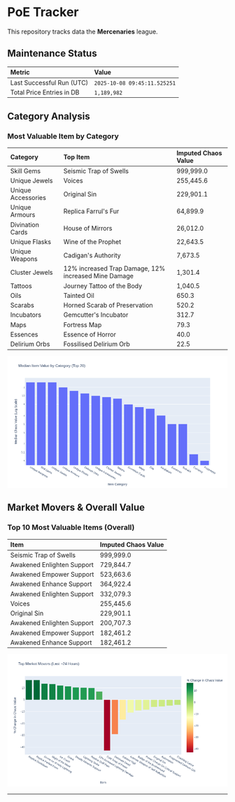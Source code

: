 # PoE Tracker

This repository tracks data the **Mercenaries** league.

## Maintenance Status

<!-- START_MAINTENANCE -->
| Metric | Value |
|:---|:---|
| Last Successful Run (UTC) | `2025-10-08 09:45:11.525251` |
| Total Price Entries in DB | `1,189,982` |

<!-- END_MAINTENANCE -->

## Category Analysis

<!-- START_CATEGORY_ANALYSIS -->
### Most Valuable Item by Category
| Category | Top Item | Imputed Chaos Value |
| :--- | :--- | :--- |
| Skill Gems | Seismic Trap of Swells | 999,999.0 |
| Unique Jewels | Voices | 255,445.6 |
| Unique Accessories | Original Sin | 229,901.1 |
| Unique Armours | Replica Farrul's Fur | 64,899.9 |
| Divination Cards | House of Mirrors | 26,012.0 |
| Unique Flasks | Wine of the Prophet | 22,643.5 |
| Unique Weapons | Cadigan's Authority | 7,673.5 |
| Cluster Jewels | 12% increased Trap Damage, 12% increased Mine Damage | 1,301.4 |
| Tattoos | Journey Tattoo of the Body | 1,040.5 |
| Oils | Tainted Oil | 650.3 |
| Scarabs | Horned Scarab of Preservation | 520.2 |
| Incubators | Gemcutter's Incubator | 312.7 |
| Maps | Fortress Map | 79.3 |
| Essences | Essence of Horror | 40.0 |
| Delirium Orbs | Fossilised Delirium Orb | 22.5 |


![Category Analysis Chart](charts/category_analysis.png)
<!-- END_CATEGORY_ANALYSIS -->

## Market Movers & Overall Value

<!-- START_ANALYSIS -->
### Top 10 Most Valuable Items (Overall)
| Item | Imputed Chaos Value |
| :--- | :--- |
| Seismic Trap of Swells | 999,999.0 |
| Awakened Enlighten Support | 729,844.7 |
| Awakened Empower Support | 523,663.6 |
| Awakened Enhance Support | 364,922.4 |
| Awakened Enlighten Support | 332,079.3 |
| Voices | 255,445.6 |
| Original Sin | 229,901.1 |
| Awakened Enlighten Support | 200,707.3 |
| Awakened Empower Support | 182,461.2 |
| Awakened Enhance Support | 182,461.2 |


![Market Movers Chart](charts/market_movers.png)
<!-- END_ANALYSIS -->

---
